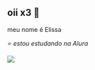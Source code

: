 ## oii x3 👋
meu nome é Elissa

⭐ _estou estudando na Alura_


![]([https://media1.tenor.com/m/vkouxWLYjsoAAAAd/lain-iwakura-papas-pizzeria.gif](https://media1.tenor.com/m/2uJ1eLPGA5YAAAAC/frank-ocean-frank.gif))
